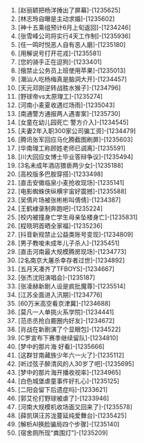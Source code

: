 
1. [赵丽颖把杨洋捶出了屏幕]-[1235625]
1. [林志玲自曝是主动求婚]-[1235602]
1. [神十五乘组预计6月上旬返回]-[1234246]
1. [张雪峰公司将实行4天工作制]-[1235936]
1. [任一鸣时悦恶人自有恶人磨]-[1235180]
1. [用解说号打开花戎]-[1235581]
1. [您的骑手正在逗狗]-[1233401]
1. [俄禁止公务员上班使用苹果]-[1235013]
1. [潮汕人吃杨梅真是脑洞大开]-[1234457]
1. [天元邓刚逆转战胜水猴子]-[1234796]
1. [野球帝vs太原理工]-[1235274]
1. [河南小麦夏收遇烂场雨]-[1235043]
1. [南通警方通报两人遇害案]-[1235730]
1. [女童在幼儿园死亡 警方介入]-[1234545]
1. [夫妻2年入职300家公司骗工资]-[1234479]
1. [腾讯张军回应马化腾截图刷屏]-[1235603]
1. [华南理工称顾姓老师已调离]-[1235591]
1. [川大回应女博士毕业答辩争议]-[1235494]
1. [3名未成年酒店猥亵两少女]-[1235188]
1. [高校版多巴胺穿搭]-[1233498]
1. [直击安徽临泉小麦抢收现场]-[1235141]
1. [电影蜘蛛侠纵横宇宙好震撼]-[1235588]
1. [吴倩片场被张彬彬叫倩倩]-[1234387]
1. [王鹤棣录制奔跑吧]-[1235224]
1. [校内被撞身亡学生母亲坠楼身亡]-[1235831]
1. [程晓玥首晒全家福]-[1235236]
1. [抖音新规禁止公益类账号变现]-[1234809]
1. [男子教唆未成年儿子杀人]-[1235451]
1. [直击河南最大规模腾房现场]-[1234773]
1. [2名南京大屠杀幸存者过世]-[1234892]
1. [五月天凑齐了TFBOYS]-[1234667]
1. [张杰沈阳演唱会]-[1235187]
1. [张凌赫新剧人设是疯批魔尊]-[1235514]
1. [江苏全面进入汛期]-[1234776]
1. [60万米高空看京津冀]-[1234688]
1. [莫凡一人单挑火系学院]-[1234441]
1. [范丞丞抢白鹿圈内好友]-[1234672]
1. [肖战在新剧演了个显眼包]-[1234522]
1. [C罗宣布下赛季继续留队]-[1234810]
1. [梦中的那片海 好看]-[1235666]
1. [这群甘南藏族少年六一火了]-[1235112]
1. [听过弦子醉清风的人30岁了吧]-[1235695]
1. [梦中的那片海开播收视率]-[1234965]
1. [白色城堡虐童事件好扎心]-[1235125]
1. [二阳会留下后遗症吗]-[1233621]
1. [郭艾伦打野球被虐了]-[1233946]
1. [河南大规模机收场面又回来了]-[1235578]
1. [薛凯琪汪苏泷蔓延纯爱舞台]-[1235425]
1. [解析AI换脸骗局四个步骤]-[1235140]
1. [宿舍厕所现“粪围灯”]-[1235209]